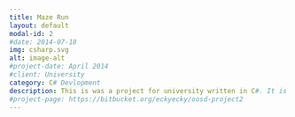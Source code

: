 ```yaml
---
title: Maze Run
layout: default
modal-id: 2
#date: 2014-07-18
img: csharp.svg
alt: image-alt
#project-date: April 2014
#client: University
category: C# Devlopment
description: This is was a project for university written in C#. It is a 3d maze game built for windows 8.1 tablets. It has custom shaders and a randomly generated map. 
#project-page: https://bitbucket.org/eckyecky/oosd-project2
---
```

